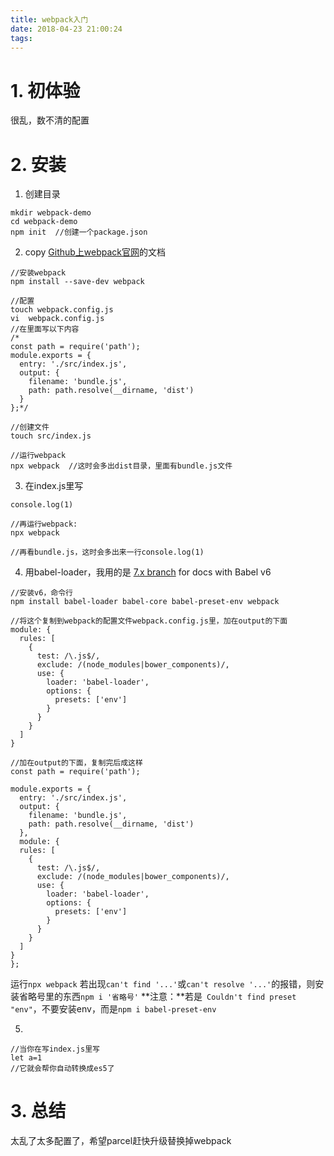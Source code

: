 ```yaml
---
title: webpack入门
date: 2018-04-23 21:00:24
tags:
---
```

# 1. 初体验
很乱，数不清的配置

# 2. 安装
1. 创建目录
```
mkdir webpack-demo
cd webpack-demo
npm init  //创建一个package.json
```
2. copy [Github上webpack官网](https://github.com/webpack/webpack)的文档
```
//安装webpack
npm install --save-dev webpack  

//配置
touch webpack.config.js
vi  webpack.config.js
//在里面写以下内容
/*
const path = require('path');
module.exports = {
  entry: './src/index.js',
  output: {
    filename: 'bundle.js',
    path: path.resolve(__dirname, 'dist')
  }
};*/

//创建文件
touch src/index.js

//运行webpack
npx webpack  //这时会多出dist目录，里面有bundle.js文件
```
3. 在index.js里写
```
console.log(1)

//再运行webpack:
npx webpack

//再看bundle.js，这时会多出来一行console.log(1) 
```

4. 用babel-loader，我用的是 [7.x branch](https://github.com/babel/babel-loader/tree/7.x) for docs with Babel v6
```
//安装v6，命令行
npm install babel-loader babel-core babel-preset-env webpack

//将这个复制到webpack的配置文件webpack.config.js里，加在output的下面
module: {
  rules: [
    {
      test: /\.js$/,
      exclude: /(node_modules|bower_components)/,
      use: {
        loader: 'babel-loader',
        options: {
          presets: ['env']
        }
      }
    }
  ]
}

//加在output的下面，复制完后成这样
const path = require('path');

module.exports = {
  entry: './src/index.js',
  output: {
    filename: 'bundle.js',
    path: path.resolve(__dirname, 'dist')
  },
  module: {
  rules: [
    {
      test: /\.js$/,
      exclude: /(node_modules|bower_components)/,
      use: {
        loader: 'babel-loader',
        options: {
          presets: ['env']
        }
      }
    }
  ]
}
};
```
运行`npx webpack`
若出现`can't find '...'`或`can't resolve '...'`的报错，则安装省略号里的东西`npm i '省略号'`
**注意：**若是` Couldn't find preset "env"`，不要安装env，而是`npm i babel-preset-env`

5. 
```
//当你在写index.js里写
let a=1
//它就会帮你自动转换成es5了
```

# 3. 总结
太乱了太多配置了，希望parcel赶快升级替换掉webpack